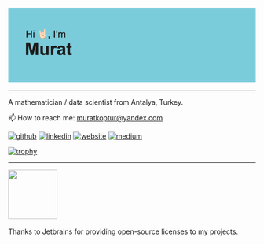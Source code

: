 ![header.png](header.png)

---

A mathematician / data scientist from Antalya, Turkey.

📫 How to reach me: muratkoptur@yandex.com 


[<img src='https://cdn.jsdelivr.net/npm/simple-icons@3.0.1/icons/github.svg' alt='github' height='40'>](https://github.com/mrtkp9993)  [<img src='https://cdn.jsdelivr.net/npm/simple-icons@3.0.1/icons/linkedin.svg' alt='linkedin' height='40'>](https://www.linkedin.com/in/muratkoptur/)  [<img src='https://cdn.jsdelivr.net/npm/simple-icons@3.0.1/icons/icloud.svg' alt='website' height='40'>](https://muratkoptur.com)  [<img src='https://cdn.jsdelivr.net/npm/simple-icons@3.0.1/icons/medium.svg' alt='medium' height='40'>](https://medium.com/healthelligence)  

[![trophy](https://github-profile-trophy.vercel.app/?username=mrtkp9993&no-frame=true&no-bg=true&row=1)](https://github.com/ryo-ma/github-profile-trophy)

---

<a href="https://www.jetbrains.com/?from=Cpp-Examples"><img src='https://user-images.githubusercontent.com/17238910/109525172-5304ce00-7ac2-11eb-83cd-8e80905218a7.png' width='100' height='100'></a>
                                                                                                                                       
Thanks to Jetbrains for providing open-source licenses to my projects.
